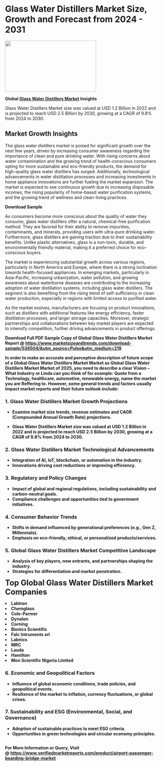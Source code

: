 <H1>Glass Water Distillers Market Size, Growth and Forecast from 2024 - 2031</H1><img class="aligncenter size-medium wp-image-584254" src="https://thirdeyenews.in/wp-content/uploads/2024/09/Global-Market-Research-300x168.jpeg" alt="" width="300" height="168" /><p><strong>Global&nbsp;<a href="https://www.marketsizeandtrends.com/download-sample/536504/&amp;utm_source=Pulse&amp;utm_medium=219">Glass Water Distillers Market</a> Insights</strong></p><p>Glass Water Distillers Market size was valued at USD 1.2 Billion in 2022 and is projected to reach USD 2.5 Billion by 2030, growing at a CAGR of 9.8% from 2024 to 2030.</p><p><h2>Market Growth Insights</h2> <p>The glass water distillers market is poised for significant growth over the next few years, driven by increasing consumer awareness regarding the importance of clean and pure drinking water. With rising concerns about water contamination and the growing trend of health-conscious consumers opting for more sustainable and eco-friendly products, the demand for high-quality glass water distillers has surged. Additionally, technological advancements in water distillation processes and increasing investments in home appliance innovations are further fueling the market expansion. The market is expected to see continuous growth due to increasing disposable incomes, the rising popularity of home-based water purification systems, and the growing trend of wellness and clean-living practices.</p> <p><strong>Download Sample</strong></p> <p>As consumers become more conscious about the quality of water they consume, glass water distillers offer a natural, chemical-free purification method. They are favored for their ability to remove impurities, contaminants, and minerals, providing users with ultra-pure drinking water. Furthermore, glass distillers are gaining traction due to their sustainability benefits. Unlike plastic alternatives, glass is a non-toxic, durable, and environmentally friendly material, making it a preferred choice for eco-conscious buyers.</p> <p>The market is experiencing substantial growth across various regions, particularly in North America and Europe, where there is a strong inclination towards health-focused appliances. In emerging markets, particularly in Asia-Pacific, increasing urbanization, water pollution, and growing awareness about waterborne diseases are contributing to the increasing adoption of water distillation systems, including glass water distillers. The segment is also benefiting from the rising trend of self-sufficiency in clean water production, especially in regions with limited access to purified water.</p> <p>As the market evolves, manufacturers are focusing on product innovations, such as distillers with additional features like energy efficiency, faster distillation processes, and larger storage capacities. Moreover, strategic partnerships and collaborations between key market players are expected to intensify competition, further driving advancements in product offerings.</p> <p><strong></p><p><span class=""><strong>Download Full PDF Sample Copy of Global Glass Water Distillers Market Report</strong> @ <a href="https://www.marketsizeandtrends.com/download-sample/536504/&amp;utm_source=Pulse&amp;utm_medium=219" target="_blank">https://www.marketsizeandtrends.com/download-sample/536504/&amp;utm_source=Pulse&amp;utm_medium=219</a></span></p><p>In order to make an accurate and perceptive description of future scope of a Global&nbsp;Glass Water Distillers Market Market as Global&nbsp;Glass Water Distillers Market Market of 2025, you need to describe a clear Vision &ndash; What Industry or Linda can you think of for example: Quote from a Technology, healthcare, automotive, renewable energy, name the market you are Reffering to. However, some general trends and factors usually impact market reports and their future outlook include:</p><h3>1.&nbsp;<strong>Glass Water Distillers Market Growth Projections</strong></h3><ul><li>Examine market size trends, revenue estimates and CAGR (Compounded Annual Growth Rate) projections.</li><li><p>Glass Water Distillers Market size was valued at USD 1.2 Billion in 2022 and is projected to reach USD 2.5 Billion by 2030, growing at a CAGR of 9.8% from 2024 to 2030.</p></li></ul><h3>2.&nbsp;<strong>Glass Water Distillers Market Technological Advancements</strong></h3><ul><li>Integration of AI, IoT, blockchain, or automation in the industry.</li><li>Innovations driving cost reductions or improving efficiency.</li></ul><h3>3.&nbsp;<strong>Regulatory and Policy Changes</strong></h3><ul><li>Impact of global and regional regulations, including sustainability and carbon-neutral goals.</li><li>Compliance challenges and opportunities tied to government initiatives.</li></ul><h3>4.&nbsp;<strong>Consumer Behavior Trends</strong></h3><ul><li>Shifts in demand influenced by generational preferences (e.g., Gen Z, Millennials).</li><li>Emphasis on eco-friendly, ethical, or personalized products/services.</li></ul><h3>5.&nbsp;<strong>Global Glass Water Distillers Market Competitive Landscape</strong></h3><ul><li>Analysis of key players, new entrants, and partnerships shaping the industry.</li><li>Strategies for differentiation and market penetration.</li></ul><p data-pm-slice="1 1 []"><span style="color: inherit; font-family: inherit; font-size: 25px;">Top Global Glass Water Distillers Market Companies</span></p><div class="" data-test-id=""><p><li>Labtron</li><li> Chemglass</li><li> Cole-Parmer</li><li> Dynalon</li><li> Corning</li><li> Bionics Scientific</li><li> Falc Intruments srl</li><li> Labnics</li><li> MRC</li><li> Lauda</li><li> Hamilton</li><li> Mon Scientific Nigeria Limited</li></p></div><h3>6.&nbsp;<strong>Economic and Geopolitical Factors</strong></h3><ul><li>Influence of global economic conditions, trade policies, and geopolitical events.</li><li>Resilience of the market to inflation, currency fluctuations, or global crises.</li></ul><h3>7.&nbsp;<strong>Sustainability and ESG (Environmental, Social, and Governance)</strong></h3><ul><li>Adoption of sustainable practices to meet ESG criteria.</li><li>Opportunities in green technologies and circular economy principles.</li></ul><h2><strong style="font-size: 14px;">For More Information or Query, Visit @&nbsp;</strong><a style="background-color: #ffffff; font-size: 14px;" href="https://www.marketsizeandtrends.com/report/glass-water-distillers-market/" target="_blank">https://www.verifiedmarketreports.com/product/airport-passenger-boarding-bridge-market</a></h2>
